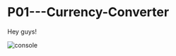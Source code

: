 # P01---Currency-Converter
Hey guys!


![console](https://user-images.githubusercontent.com/31771293/51713625-3569fe00-1ff8-11e9-9c39-8214a84e451f.PNG)
